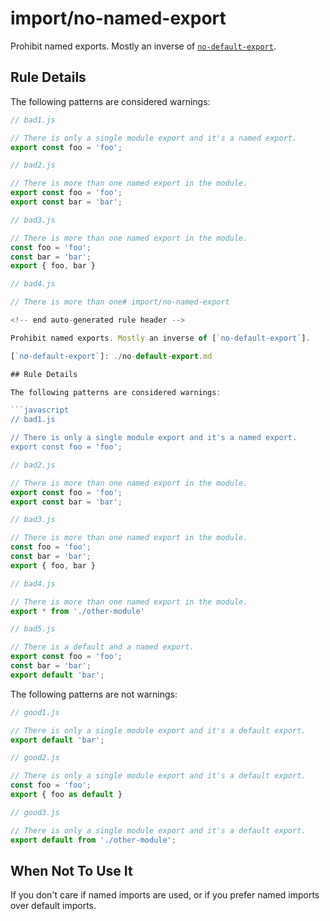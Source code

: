 # import/no-named-export

<!-- end auto-generated rule header -->

Prohibit named exports. Mostly an inverse of [`no-default-export`].

[`no-default-export`]: ./no-default-export.md

## Rule Details

The following patterns are considered warnings:

```javascript
// bad1.js

// There is only a single module export and it's a named export.
export const foo = 'foo';
```

```javascript
// bad2.js

// There is more than one named export in the module.
export const foo = 'foo';
export const bar = 'bar';
```

```javascript
// bad3.js

// There is more than one named export in the module.
const foo = 'foo';
const bar = 'bar';
export { foo, bar }
```

```javascript
// bad4.js

// There is more than one# import/no-named-export

<!-- end auto-generated rule header -->

Prohibit named exports. Mostly an inverse of [`no-default-export`].

[`no-default-export`]: ./no-default-export.md

## Rule Details

The following patterns are considered warnings:

```javascript
// bad1.js

// There is only a single module export and it's a named export.
export const foo = 'foo';
```

```javascript
// bad2.js

// There is more than one named export in the module.
export const foo = 'foo';
export const bar = 'bar';
```

```javascript
// bad3.js

// There is more than one named export in the module.
const foo = 'foo';
const bar = 'bar';
export { foo, bar }
```

```javascript
// bad4.js

// There is more than one named export in the module.
export * from './other-module'
```

```javascript
// bad5.js

// There is a default and a named export.
export const foo = 'foo';
const bar = 'bar';
export default 'bar';
```

The following patterns are not warnings:

```javascript
// good1.js

// There is only a single module export and it's a default export.
export default 'bar';
```

```javascript
// good2.js

// There is only a single module export and it's a default export.
const foo = 'foo';
export { foo as default }
```

```javascript
// good3.js

// There is only a single module export and it's a default export.
export default from './other-module';
```

## When Not To Use It

If you don't care if named imports are used, or if you prefer named imports over default imports.
